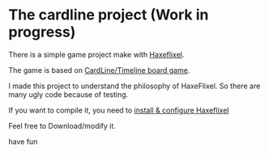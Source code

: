 The cardline project (Work in progress)
=======================================


There is a simple game project make with [Haxeflixel](http://haxeflixel.com/).

The game is based on [CardLine/Timeline board game](https://www.asmodee.us/en/games/timeline/).

I made this project to understand the philosophy of HaxeFlixel. So there are many ugly code because of testing.

If you want to compile it, you need to [install & configure Haxeflixel](http://haxeflixel.com/documentation/getting-started/)

Feel free to Download/modify it.

have fun
